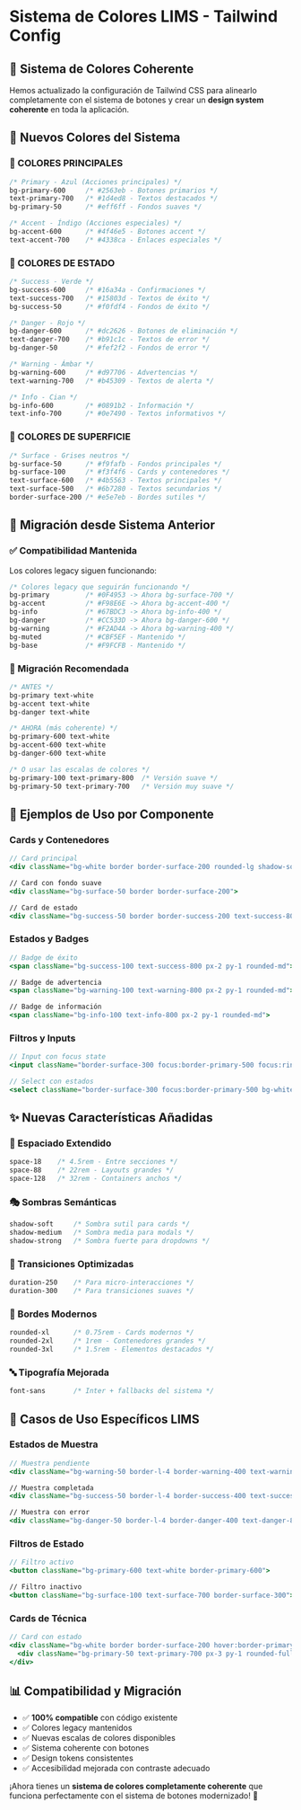# Sistema de Colores LIMS - Tailwind Config

## 🎨 **Sistema de Colores Coherente**

Hemos actualizado la configuración de Tailwind CSS para alinearlo completamente con el sistema de botones y crear un **design system coherente** en toda la aplicación.

## 🎯 **Nuevos Colores del Sistema**

### **🔵 COLORES PRINCIPALES**

```css
/* Primary - Azul (Acciones principales) */
bg-primary-600     /* #2563eb - Botones primarios */
text-primary-700   /* #1d4ed8 - Textos destacados */
bg-primary-50      /* #eff6ff - Fondos suaves */

/* Accent - Índigo (Acciones especiales) */
bg-accent-600      /* #4f46e5 - Botones accent */
text-accent-700    /* #4338ca - Enlaces especiales */
```

### **🎨 COLORES DE ESTADO**

```css
/* Success - Verde */
bg-success-600     /* #16a34a - Confirmaciones */
text-success-700   /* #15803d - Textos de éxito */
bg-success-50      /* #f0fdf4 - Fondos de éxito */

/* Danger - Rojo */
bg-danger-600      /* #dc2626 - Botones de eliminación */
text-danger-700    /* #b91c1c - Textos de error */
bg-danger-50       /* #fef2f2 - Fondos de error */

/* Warning - Ámbar */
bg-warning-600     /* #d97706 - Advertencias */
text-warning-700   /* #b45309 - Textos de alerta */

/* Info - Cian */
bg-info-600        /* #0891b2 - Información */
text-info-700      /* #0e7490 - Textos informativos */
```

### **🎨 COLORES DE SUPERFICIE**

```css
/* Surface - Grises neutros */
bg-surface-50      /* #f9fafb - Fondos principales */
bg-surface-100     /* #f3f4f6 - Cards y contenedores */
text-surface-600   /* #4b5563 - Textos principales */
text-surface-500   /* #6b7280 - Textos secundarios */
border-surface-200 /* #e5e7eb - Bordes sutiles */
```

## 🔄 **Migración desde Sistema Anterior**

### **✅ Compatibilidad Mantenida**

Los colores legacy siguen funcionando:

```css
/* Colores legacy que seguirán funcionando */
bg-primary         /* #0F4953 -> Ahora bg-surface-700 */
bg-accent          /* #F98E6E -> Ahora bg-accent-400 */
bg-info            /* #67BDC3 -> Ahora bg-info-400 */
bg-danger          /* #CC533D -> Ahora bg-danger-600 */
bg-warning         /* #F2AD4A -> Ahora bg-warning-400 */
bg-muted           /* #CBF5EF - Mantenido */
bg-base            /* #F9FCFB - Mantenido */
```

### **🎯 Migración Recomendada**

```css
/* ANTES */
bg-primary text-white
bg-accent text-white
bg-danger text-white

/* AHORA (más coherente) */
bg-primary-600 text-white
bg-accent-600 text-white
bg-danger-600 text-white

/* O usar las escalas de colores */
bg-primary-100 text-primary-800  /* Versión suave */
bg-primary-50 text-primary-700   /* Versión muy suave */
```

## 🎨 **Ejemplos de Uso por Componente**

### **Cards y Contenedores**

```jsx
// Card principal
<div className="bg-white border border-surface-200 rounded-lg shadow-soft">

// Card con fondo suave
<div className="bg-surface-50 border border-surface-200">

// Card de estado
<div className="bg-success-50 border border-success-200 text-success-800">
```

### **Estados y Badges**

```jsx
// Badge de éxito
<span className="bg-success-100 text-success-800 px-2 py-1 rounded-md">

// Badge de advertencia
<span className="bg-warning-100 text-warning-800 px-2 py-1 rounded-md">

// Badge de información
<span className="bg-info-100 text-info-800 px-2 py-1 rounded-md">
```

### **Filtros y Inputs**

```jsx
// Input con focus state
<input className="border-surface-300 focus:border-primary-500 focus:ring-primary-500" />

// Select con estados
<select className="border-surface-300 focus:border-primary-500 bg-white">
```

## ✨ **Nuevas Características Añadidas**

### **📏 Espaciado Extendido**

```css
space-18    /* 4.5rem - Entre secciones */
space-88    /* 22rem - Layouts grandes */
space-128   /* 32rem - Containers anchos */
```

### **🎭 Sombras Semánticas**

```css
shadow-soft     /* Sombra sutil para cards */
shadow-medium   /* Sombra media para modals */
shadow-strong   /* Sombra fuerte para dropdowns */
```

### **🔄 Transiciones Optimizadas**

```css
duration-250    /* Para micro-interacciones */
duration-300    /* Para transiciones suaves */
```

### **📐 Bordes Modernos**

```css
rounded-xl      /* 0.75rem - Cards modernos */
rounded-2xl     /* 1rem - Contenedores grandes */
rounded-3xl     /* 1.5rem - Elementos destacados */
```

### **🔤 Tipografía Mejorada**

```css
font-sans       /* Inter + fallbacks del sistema */
```

## 🎯 **Casos de Uso Específicos LIMS**

### **Estados de Muestra**

```jsx
// Muestra pendiente
<div className="bg-warning-50 border-l-4 border-warning-400 text-warning-800">

// Muestra completada
<div className="bg-success-50 border-l-4 border-success-400 text-success-800">

// Muestra con error
<div className="bg-danger-50 border-l-4 border-danger-400 text-danger-800">
```

### **Filtros de Estado**

```jsx
// Filtro activo
<button className="bg-primary-600 text-white border-primary-600">

// Filtro inactivo
<button className="bg-surface-100 text-surface-700 border-surface-300">
```

### **Cards de Técnica**

```jsx
// Card con estado
<div className="bg-white border border-surface-200 hover:border-primary-300 transition-colors">
  <div className="bg-primary-50 text-primary-700 px-3 py-1 rounded-full text-xs">Estado</div>
</div>
```

## 📊 **Compatibilidad y Migración**

- ✅ **100% compatible** con código existente
- ✅ Colores legacy mantenidos
- ✅ Nuevas escalas de colores disponibles
- ✅ Sistema coherente con botones
- ✅ Design tokens consistentes
- ✅ Accesibilidad mejorada con contraste adecuado

¡Ahora tienes un **sistema de colores completamente coherente** que funciona perfectamente con el sistema de botones modernizado! 🚀

